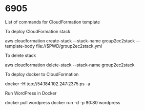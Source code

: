 # 6905
List of commands for CloudFormation template

To deploy CloudFormation stack

aws cloudformation create-stack --stack-name group2ec2stack --template-body file://$PWD/group2ec2stack.yml


To delete stack

aws cloudformation delete-stack --stack-name group2ec2stack


To deploy docker to CloudFormation

docker -H tcp://54.184.102.247:2375 ps -a


Run WordPress in Docker

docker pull wordpress
docker run -d -p 80:80 wordpress

